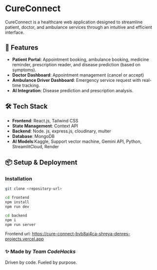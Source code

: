 # CureConnect

CureConnect is a healthcare web application designed to streamline patient, doctor, and ambulance services through an intuitive and efficient interface.

## 🚀 Features
- **Patient Portal**: Appointment booking, ambulance booking, medicine reminder, prescription reader, and disease prediction (based on symptoms).
- **Doctor Dashboard**: Appointment management (cancel or accept) 
- **Ambulance Driver Dashboard**: Emergency service request with real-time tracking. 
- **AI Integration**: Disease prediction and prescription analysis.

## 🛠️ Tech Stack
- **Frontend**: React.js, Tailwind CSS
- **State Management**: Context API
- **Backend**: Node. js, express.js, cloudinary, multer
- **Database**: MongoDB
- **AI Models**:Kaggle, Support vector machine, Gemini API, Python, StreamlitCloud, Render

## 📦 Setup & Deployment
### Installation
```sh
git clone <repository-url>

cd frontend
npm install
npm run dev

cd backend
npm i
npm run server
```
Frontend url: https://cure-connect-bvb8ai4ca-shreya-denres-projects.vercel.app
### ✨ Made by *Team CodeHacks*
Driven by code. Fueled by purpose.
